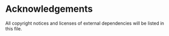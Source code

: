 # Acknowledgements

All copyright notices and licenses of external dependencies will be listed in this file.
